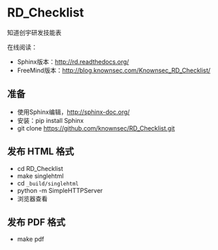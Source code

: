 RD_Checklist
============

知道创宇研发技能表

在线阅读：

* Sphinx版本：http://rd.readthedocs.org/
* FreeMind版本：http://blog.knownsec.com/Knownsec_RD_Checklist/

准备
----

* 使用Sphinx编辑，http://sphinx-doc.org/
* 安装：pip install Sphinx
* git clone https://github.com/knownsec/RD_Checklist.git

发布 HTML 格式
--------------

* cd RD_Checklist
* make singlehtml
* cd `_build/singlehtml`
* python -m SimpleHTTPServer
* 浏览器查看

发布 PDF 格式
-------------

* make pdf
